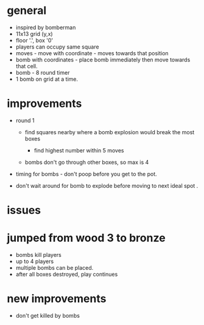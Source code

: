 # general

- inspired by bomberman
- 11x13 grid (y,x)
- floor '.', box '0'
- players can occupy same square
- moves - move with coordinate - moves towards that position
- bomb with coordinates - place bomb immediately then move towards that cell.
- bomb - 8 round timer
- 1 bomb on grid at a time.

# improvements

- round 1
  - find squares nearby where a bomb explosion would break the most boxes
    - find highest number within 5 moves

  - bombs don't go through other boxes, so max is 4

- timing for bombs - don't poop before you get to the pot.
- don't wait around for bomb to explode before moving to next ideal spot .

# issues

# jumped from wood 3 to bronze

- bombs kill players
- up to 4 players
- multiple bombs can be placed.
- after all boxes destroyed, play continues

# new improvements

- don't get killed by bombs